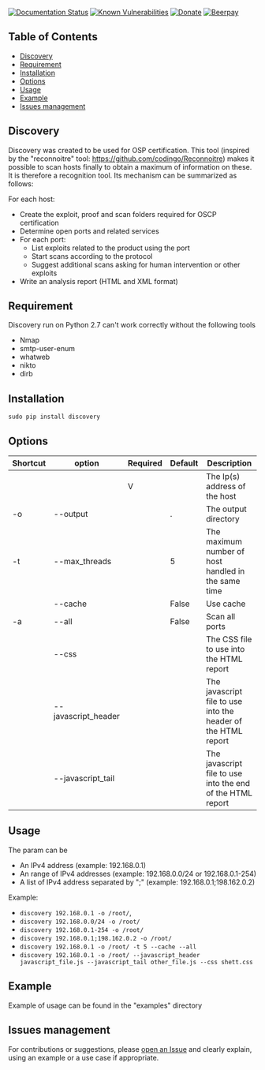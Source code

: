 [![Documentation Status](https://readthedocs.org/projects/discovery-tool/badge/?version=latest)](https://discovery-tool.readthedocs.io/en/latest/?badge=latest)
[![Known Vulnerabilities](https://snyk.io/test/github/EmilienPer/Discovery/badge.svg?targetFile=requirements.txt)](https://snyk.io/test/github/EmilienPer/Discovery?targetFile=requirements.txt)
[![Donate](https://img.shields.io/badge/donate-paypal-orange.svg)](https://www.paypal.me/EmilienPer)
[![Beerpay](https://beerpay.io/EmilienPer/Discovery/badge.svg?style=plastic)](https://beerpay.io/EmilienPer/Discovery)
## Table of Contents
   * [Discovery](#discovery)
   * [Requirement](#requirement)
   * [Installation](#installation)
   * [Options](#options)
   * [Usage](#usage)
   * [Example](#example)
   * [Issues management](#issues-management)
 
## Discovery
Discovery was created to be used for OSP certification.
This tool (inspired by the "reconnoitre" tool: https://github.com/codingo/Reconnoitre) makes it possible to scan hosts finally to obtain a maximum of information on these. It is therefore a recognition tool.
Its mechanism can be summarized as follows:

 For each host:
- Create the exploit, proof and scan folders required for OSCP certification
- Determine open ports and related services
- For each port:
    * List exploits related to the product using the port
    *  Start scans according to the protocol
    * Suggest additional scans asking for human intervention or other exploits
- Write an analysis report (HTML and XML format)
## Requirement
Discovery run on Python 2.7 can't work correctly without the following tools
- Nmap           
- smtp-user-enum 
- whatweb        
- nikto          
- dirb     
## Installation
`sudo pip install discovery`

## Options
| Shortcut | option | Required | Default | Description |
| -------- | ------ | -------- | ------- | ----------- |
| |  <ips>    | V | | The Ip(s) address of the host |
| -o | --output |  | .|The output directory|
| -t | --max_threads | |5 |  The maximum number of host handled in the same time |
| | --cache |  | False |Use cache |
| -a | --all |  | False|Scan all ports | 
| | --css |  | |The CSS file to use into the HTML report| 
| | --javascript_header |  | |  The javascript file to use into the header of the HTML report | 
| | --javascript_tail |  | |  The javascript file to use into  the end of the HTML report |
## Usage
The <ips> param can be 
- An IPv4 address (example: 192.168.0.1)
- An range of IPv4 addresses (example: 192.168.0.0/24 or 192.168.0.1-254)
- A list of IPv4 address separated by ";" (example: 192.168.0.1;198.162.0.2)

Example:
* `discovery 192.168.0.1 -o /root/`,
* `discovery 192.168.0.0/24 -o /root/`
* `discovery 192.168.0.1-254 -o /root/`
* `discovery 192.168.0.1;198.162.0.2 -o /root/`
* `discovery 192.168.0.1 -o /root/ -t 5 --cache --all `
* `discovery 192.168.0.1 -o /root/ --javascript_header javascript_file.js --javascript_tail other_file.js --css shett.css`
## Example
Example of usage can be found in the "examples" directory
## Issues management
For contributions or suggestions, please [open an Issue](https://github.com/EmilienPer/Discovery/issues/new) and clearly explain, using an example or a use case if appropriate. 